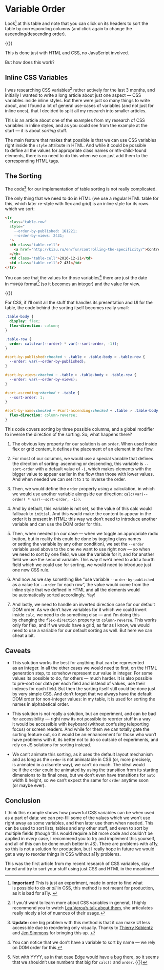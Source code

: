 # Variable Order

Look[^disclaimer] at this table and note that you can click on its headers to sort the table by corresponding columns (and click again to change the ascending/descending order).

[^disclaimer]: **Important!** This is just an experiment, made in order to find what is possible to do _at all_ in CSS, this method is not meant for production, as it is bad for a11y. <!-- span="2" -->

{{<Partial src="examples/table.html" />}}

This is done just with HTML and CSS, no JavaScript involved.

But how does this work?

## Inline CSS Variables

I was researching CSS variables[^learn-more] rather actively for the last 3 months, and initially I wanted to write a long article about just one aspect — CSS variables inside inline styles. But there were just so many things to write about, and I found a lot of general use-cases of variables (and not just for inline ones), that I decided to split all my research into smaller articles.

[^learn-more]: If you’d want to learn more about CSS variables in general, I highly recommend you to watch [Lea Verou’s talk about them](https://www.youtube.com/watch?v=UQRSaG1hQ20), she articulates really nicely a lot of nuances of their usage.

This is an article about one of the examples from my research of CSS variables in inline styles, and as you could see from the example at the start — it is about _sorting_ stuff.

The main feature that makes that possible is that we can use CSS variables right inside the `style` attribute in HTML. And while it could be possible to define all the values for appropriate class names or nth-child-found elements, there is no need to do this when we can just add them to the corresponding HTML tags.

## The Sorting

The code[^disca11ylaimer] for our implementation of table sorting is not really complicated.

[^disca11ylaimer]: **Update:** one big problem with this method is that it can make UI less accessible due to reordering only visually. Thanks to [Thierry Kobientz](https://twitter.com/thierrykoblentz) and [Jen Simmons](https://twitter.com/jensimmons/status/964360059923742720) for bringing this up. <!-- span="2" -->

The only thing that we need to do in HTML (we use a regular HTML table for this, which later re-style with flex and grid) is an inline style for its rows which we sort:

``` HTML
<tr
  class="table-row"
  style="
    --order-by-published: 161221;
    --order-by-views: 2431;
  ">
  <th class="table-cell">
    <a href="http://kizu.ru/en/fun/controlling-the-specificity/">Controlling the Specificity</a>
  </th>
  <td class="table-cell">2016-12-21</td>
  <td class="table-cell">2 431</td>
</tr>
```

You can see that the values for those variables[^noname] there are just the date in `YYMMDD` format[^edgebug] (so it becomes an integer) and the value for view.

{{<Sidenotes span="3">}}
  [^noname]: You can notice that we don’t have a variable to sort by name — we rely on DOM order for this.

  [^edgebug]: Not with YYYY, as in that case Edge would have [a bug](https://codepen.io/kizu/pen/MQObrW) there, so it seems that we shouldn’t use numbers that big for `calc()` and `order`.
{{</Sidenotes>}}

For CSS, if I’ll omit all the stuff that handles its presentation and UI for the table, the code behind the sorting itself becomes really small:

``` CSS
.table-body {
  display: flex;
  flex-direction: column;
}

.table-row {
  order: calc(var(--order) * var(--sort-order, -1));
}

#sort-by-published:checked ~ .table > .table-body > .table-row {
  --order: var(--order-by-published);
}

#sort-by-views:checked ~ .table > .table-body > .table-row {
  --order: var(--order-by-views);
}

#sort-ascending:checked + .table {
  --sort-order: 1;
}

#sort-by-name:checked ~ #sort-ascending:checked + .table > .table-body {
  flex-direction: column-reverse;
}
```

This code covers sorting by three possible columns, and a global modifier to inverse the direction of the sorting. So, what happens there?

1. The obvious key property for our solution is an `order`. When used inside flex or grid content, it defines the placement of an element in the flow.

2. For most of our columns, we would use a special variable that defines the direction of sorting: ascending or descending, this variable is `--sort-order` with a default value of `-1`, which makes elements with the bigger value to appear earlier in the flow than those with lower values. And when needed we can set it to `1` to inverse the order.

3. Then, we would define the `order` property using a calculation, in which we would use another variable alongside our direction: `calc(var(--order) * var(--sort-order, -1))`.

4. And by default, this variable is not set, so the value of this calc would fallback to `initial`. And this would make the content to appear in the order it is present in HTML: this way we don’t need to introduce another variable and can use the DOM order for this.

5. Then, when needed (in our case — when we toggle an appropriate radio button, but in reality this could be done by toggling class names or setting the variable by any other condition), we set the `--order` variable used above to the one we want to use right now — so when we need to sort by one field, we use the variable for it, and for another field we use the second variable. This way if we’d need to add a fourth field which we could use for sorting, we would need to introduce just one new CSS rule.

6. And now as we say something like “use variable `--order-by-published` as a value for `--order` for each row”, the value would come from the inline style that we defined in HTML and all the elements would be automatically sorted accordingly. Yay!

7. And lastly, we need to handle an inverted direction case for our default DOM order. As we don’t have variables for it which we could invert inside `calc`, we need to do something else — and I’m doing this by changing the `flex-direction` property to `column-reverse`. This works only for flex, and if we would have a grid, as far as I know, we would need to use a variable for our default sorting as well. But here we can cheat a bit.

## Caveats

- This solution works the best for anything that can be represented as an integer. In all the other cases we would need to first, on the HTML generation step, to somehow represent our value in integer. For some values its possible to do, for others — much harder. It is also possible to pre-sort our data per each field and instead of values, use their indexes for each field. But then the sorting itself still could be done just by very simple CSS. And don’t forget that we always have the default DOM order for non-integer values: in my table, it is used for sorting the names in alphabetical order.

- This solution is not really a solution, but an experiment, and can be bad for accessibility — right now its not possible to reorder stuff in a way it would be accessible with keyboard (without confusing teleporting focus) or screen readers. And while for them we can totally gate the sorting feature out, so it would be an enhancement for those who won’t have problems with it, its better not to do so outside of experiments, and rely on JS solutions for sorting instead.

- We can’t animate this sorting, as it uses the default layout mechanism and as long as the `order` is not animatable in CSS (or, more precisely, is animated in a discrete way), we can’t do much. The ideal would be if the `order` could be animated by using the transition from its starting dimensions to its final ones, but we don’t even have transitions for `auto` width & height, so we can’t expect the same for `order` anytime soon (or maybe ever).

## Conclusion

I think this example shows how powerful CSS variables can be when used as a part of data: we can pre-fill some of the values which we won't use right away as some variables, and then later use them when needed. This can be used to sort lists, tables and any other stuff, and even to sort by multiple fields (though this would require a bit more code and couldn't be applied in _every_ case, I recommend you to try and implement this yourself, and all of this can be done much better in JS). There are problems with a11y, so this is not a solution for production, but I really hope in future we would get a way to reorder things in CSS without a11y problems.

This was the first article from my recent research of CSS variables, stay tuned and try to sort your stuff using just CSS and HTML in the meantime!
